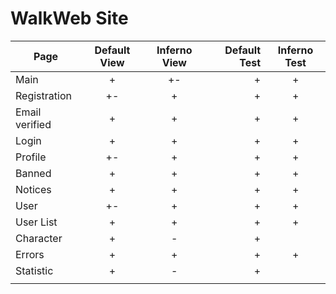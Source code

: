 
# WalkWeb Site

| Page           | Default View | Inferno View | Default Test | Inferno Test |  
|----------------|:------------:|:------------:|-------------:|:------------:|
| Main           |      +       |      +-      |      +       |       +      |
| Registration   |      +-      |      +       |      +       |       +      |
| Email verified |      +       |      +       |      +       |       +      |
| Login          |      +       |      +       |      +       |       +      |
| Profile        |      +-      |      +       |      +       |       +      |
| Banned         |      +       |      +       |      +       |       +      |
| Notices        |      +       |      +       |      +       |       +      |
| User           |      +-      |      +       |      +       |       +      |
| User List      |      +       |      +       |      +       |       +      |
| Character      |      +       |      -       |      +       |              |
| Errors         |      +       |      +       |      +       |       +      |
| Statistic      |      +       |      -       |      +       |              |
|                |              |              |              |              |
